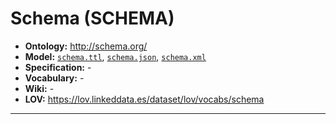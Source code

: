 # Schema (SCHEMA)

- **Ontology:** http://schema.org/
- **Model:** [`schema.ttl`](schema.ttl), [`schema.json`](schema.json), [`schema.xml`](schema.xml)
- **Specification:** -
- **Vocabulary:** -
- **Wiki:** -
- **LOV:** https://lov.linkeddata.es/dataset/lov/vocabs/schema

---

